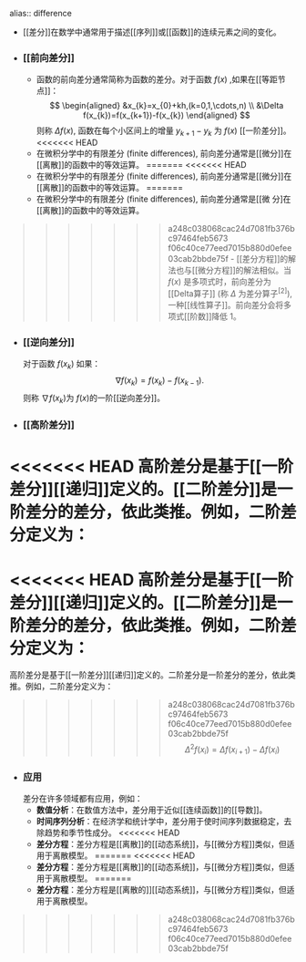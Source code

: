 alias:: difference

- [[差分]]在数学中通常用于描述[[序列]]或[[函数]]的连续元素之间的变化。
- ### [[前向差分]]
	- 函数的前向差分通常简称为函数的差分。对于函数 $f(x)$ ,如果在[[等距节点]]：
	  $$
	  \begin{aligned}
	  &x_{k}=x_{0}+kh,(k=0,1,\cdots,n) \\
	  &\Delta f(x_{k})=f(x_{k+1})-f(x_{k})
	  \end{aligned}
	  $$
	  则称 $\Delta f(x)$, 函数在每个小区间上的增量 $y_{k+1}-y_k$ 为 $f(x)$ [[一阶差分]]。
<<<<<<< HEAD
	- 在微积分学中的有限差分 (finite differences), 前向差分通常是[[微分]]在[[离散]]的函数中的等效运算。
=======
<<<<<<< HEAD
	- 在微积分学中的有限差分 (finite differences), 前向差分通常是[[微分]]在[[离散]]的函数中的等效运算。
=======
	- 在微积分学中的有限差分 (finite differences), 前向差分通常是[[微
	  分]在[[离散]]的函数中的等效运算。
>>>>>>> a248c038068cac24d7081fb376bc97464feb5673
>>>>>>> f06c40ce77eed7015b880d0efee03cab2bbde75f
		- [[差分方程]]的解法也与[[微分方程]]的解法相似。当 $f(x)$ 是多项式时，前向差分为[[Delta算子]] (称 $\Delta$ 为差分算子$^{[2]}$), 一种[[线性算子]]。前向差分会将多项式[[阶数]]降低 1。
- ### [[逆向差分]]
  对于函数 $f(x_k)$ 如果：
  $$
  \nabla f(x_k)=f(x_k)-f(x_{k-1}).
  $$
  则称 $\nabla f(x_k)$为 $f(x)$的一阶[[逆向差分]]。
- ### [[高阶差分]]
<<<<<<< HEAD
  高阶差分是基于[[一阶差分]][[递归]]定义的。[[二阶差分]]是一阶差分的差分，依此类推。例如，二阶差分定义为：
=======
<<<<<<< HEAD
  高阶差分是基于[[一阶差分]][[递归]]定义的。[[二阶差分]]是一阶差分的差分，依此类推。例如，二阶差分定义为：
=======
  高阶差分是基于[[一阶差分]][[递归]]定义的。二阶差分是一阶差分的差分，依此类推。例如，二阶差分定义为：
>>>>>>> a248c038068cac24d7081fb376bc97464feb5673
>>>>>>> f06c40ce77eed7015b880d0efee03cab2bbde75f
  $$ \Delta^2 f(x_i) = \Delta f(x_{i+1}) - \Delta f(x_i) $$
- ### 应用
  差分在许多领域都有应用，例如：
	- **数值分析**：在数值方法中，差分用于近似[[连续函数]]的[[导数]]。
	- **时间序列分析**：在经济学和统计学中，差分用于使时间序列数据稳定，去除趋势和季节性成分。
<<<<<<< HEAD
	- **差分方程**：差分方程是[[离散]]的[[动态系统]]，与[[微分方程]]类似，但适用于离散模型。
=======
<<<<<<< HEAD
	- **差分方程**：差分方程是[[离散]]的[[动态系统]]，与[[微分方程]]类似，但适用于离散模型。
=======
	- **差分方程**：差分方程是[[离散的]][[动态系统]]，与[[微分方程]]类似，但适用于离散模型。
>>>>>>> a248c038068cac24d7081fb376bc97464feb5673
>>>>>>> f06c40ce77eed7015b880d0efee03cab2bbde75f
